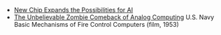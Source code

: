 
* [New Chip Expands the Possibilities for AI](https://www.quantamagazine.org/a-brain-inspired-chip-can-run-ai-with-far-less-energy-20221110/)
* [The Unbelievable Zombie Comeback of Analog Computing](https://archive.is/ZMTku)
U.S. Navy Basic Mechanisms of Fire Control Computers (film, 1953)